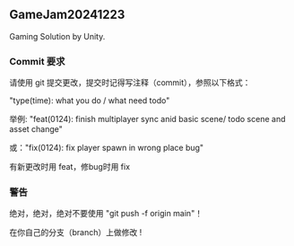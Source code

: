 ## GameJam20241223

Gaming Solution by Unity.

### Commit 要求

请使用 git 提交更改，提交时记得写注释（commit），参照以下格式：

"type(time): what you do / what need todo"

举例: "feat(0124): finish multiplayer sync anid basic scene/ todo scene and asset change"

或："fix(0124): fix player spawn in wrong place bug"

有新更改时用 feat，修bug时用 fix

### 警告

绝对，绝对，绝对不要使用 "git push -f origin main"！

在你自己的分支（branch）上做修改 !
